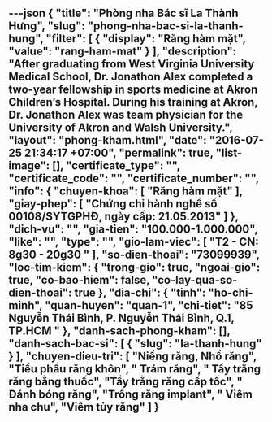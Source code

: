 ---json
{
    "title": "Phòng nha Bác sĩ La Thành Hưng",
    "slug": "phong-nha-bac-si-la-thanh-hung",
    "filter": [
        {
            "display": "Răng hàm mặt",
            "value": "rang-ham-mat"
        }
    ],
    "description": "After graduating from West Virginia University Medical School, Dr. Jonathon Alex completed a two-year fellowship in sports medicine at Akron Children’s Hospital. During his training at Akron, Dr. Jonathon Alex was team physician for the University of Akron and Walsh University.",
    "layout": "phong-kham.html",
    "date": "2016-07-25 21:34:17 +07:00",
    "permalink": true,
    "list-image": [],
    "certificate_type": "",
    "certificate_code": "",
    "certificate_number": "",
    "info": {
        "chuyen-khoa": [
            "Răng hàm mặt"
        ],
        "giay-phep": [
            "Chứng chỉ hành nghề số 00108/SYTGPHĐ, ngày cấp: 21.05.2013"
        ]
    },
    "dich-vu": "",
    "gia-tien": "100.000-1.000.000",
    "like": "",
    "type": "",
    "gio-lam-viec": [
        "T2 - CN: 8g30 - 20g30 "
    ],
    "so-dien-thoai": "73099939",
    "loc-tim-kiem": {
        "trong-gio": true,
        "ngoai-gio": true,
        "co-bao-hiem": false,
        "co-lay-qua-so-dien-thoai": true
    },
    "dia-chi": {
        "tinh": "ho-chi-minh",
        "quan-huyen": "quan-1",
        "chi-tiet": "85 Nguyễn Thái Bình, P. Nguyễn Thái Bình, Q.1, TP.HCM "
    },
    "danh-sach-phong-kham": [],
    "danh-sach-bac-si": [
        {
            "slug": "la-thanh-hung"
        }
    ],
    "chuyen-dieu-tri": [
        "Niềng răng, Nhổ răng",
        "Tiểu phẩu răng khôn",
        " Trám răng",
        " Tẩy trằng răng bằng thuốc",
        "Tẩy trằng răng cấp tốc",
        " Đánh bóng răng",
        "Trồng răng implant",
        " Viêm nha chu",
        "Viêm tủy răng"
    ]
}
---
